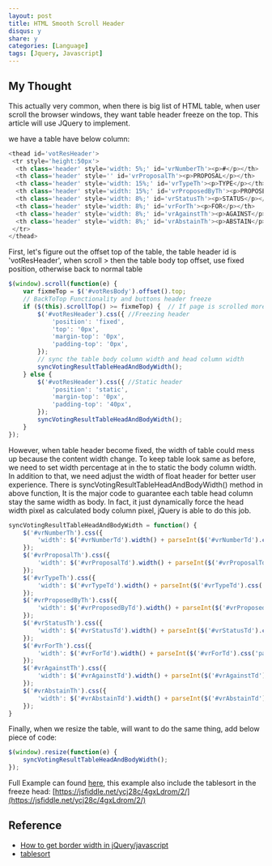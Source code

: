 ```yaml
---
layout: post
title: HTML Smooth Scroll Header
disqus: y
share: y
categories: [Language]
tags: [Jquery, Javascript]
---
```


My Thought
----------

This actually very common, when there is big list of HTML table, when user scroll the browser windows, they want table header freeze on the top. This article will use JQuery to implement.

we have a table have below column:
~~~javascript
<thead id='votResHeader'>
 <tr style='height:50px'>
  <th class='header' style='width: 5%;' id='vrNumberTh'><p>#</p></th>
  <th class='header' style='' id='vrProposalTh'><p>PROPOSAL</p></th>
  <th class='header' style='width: 15%;' id='vrTypeTh'><p>TYPE</p></th>
  <th class='header' style='width: 15%;' id='vrProposedByTh'><p>PROPOSED BY</p></th>
  <th class='header' style='width: 8%;' id='vrStatusTh'><p>STATUS</p></th>
  <th class='header' style='width: 8%;' id='vrForTh'><p>FOR</p></th>
  <th class='header' style='width: 8%;' id='vrAgainstTh'><p>AGAINST</p></th>
  <th class='header' style='width: 8%;' id='vrAbstainTh'><p>ABSTAIN</p></th>
 </tr>
</thead>
~~~

First, let's figure out the offset top of the table, the table header id is 'votResHeader', when scroll > then the table body top offset, use fixed position, otherwise back to normal table
~~~javascript
$(window).scroll(function(e) {
	var fixmeTop = $('#votResBody').offset().top;
	// BackToTop Functionality and buttons header freeze
	if ($(this).scrollTop() >= fixmeTop) {  // If page is scrolled more than fixmeTop
		$('#votResHeader').css({ //Freezing header
			'position': 'fixed',
			'top': '0px',
			'margin-top': '0px',
			'padding-top': '0px',
		});
		// sync the table body column width and head column width
		syncVotingResultTableHeadAndBodyWidth();
	} else {
		$('#votResHeader').css({ //Static header
			'position': 'static',
			'margin-top': '0px',
			'padding-top': '40px',
		});
		syncVotingResultTableHeadAndBodyWidth();
	}
});
~~~

However, when table header become fixed, the width of table could mess up because the content width change. To keep table look same as before, we need to set width percentage at <td> in the <tbody> to static the body column width. In addition to that, we need adjust the width of float header for better user experience. There is syncVotingResultTableHeadAndBodyWidth() method in above function, It is the major code to guarantee each table head column stay the same width as body. In fact, it just dynamically force the head width pixel as calculated body column pixel, jQuery is able to do this job.
~~~javascript
syncVotingResultTableHeadAndBodyWidth = function() {
	$('#vrNumberTh').css({
		'width': $('#vrNumberTd').width() + parseInt($('#vrNumberTd').css('padding-right')) + parseInt($('#vrNumberTd').css('padding-left')) + parseInt($('#vrNumberTd').css('borderLeftWidth')) + parseInt($('#vrProposalTd').css('borderRightWidth')),
	});
	$('#vrProposalTh').css({
		'width': $('#vrProposalTd').width() + parseInt($('#vrProposalTd').css('padding-right')) + parseInt($('#vrProposalTd').css('padding-left')) + parseInt($('#vrProposalTd').css('borderLeftWidth')) + parseInt($('#vrProposalTd').css('borderRightWidth')),
	});
	$('#vrTypeTh').css({
		'width': $('#vrTypeTd').width() + parseInt($('#vrTypeTd').css('padding-right'))+parseInt($('#vrTypeTd').css('padding-left')) + parseInt($('#vrTypeTd').css('borderLeftWidth')) + parseInt($('#vrTypeTd').css('borderRightWidth')),
	});
	$('#vrProposedByTh').css({
		'width': $('#vrProposedByTd').width() + parseInt($('#vrProposedByTd').css('padding-right'))+parseInt($('#vrProposedByTd').css('padding-left')) + parseInt($('#vrProposedByTd').css('borderLeftWidth')) + parseInt($('#vrProposedByTd').css('borderRightWidth')),
	});
	$('#vrStatusTh').css({
		'width': $('#vrStatusTd').width() + parseInt($('#vrStatusTd').css('padding-right'))+parseInt($('#vrStatusTd').css('padding-left')) + parseInt($('#vrStatusTd').css('borderLeftWidth')) + parseInt($('#vrStatusTd').css('borderRightWidth')),
	});
	$('#vrForTh').css({
		'width': $('#vrForTd').width() + parseInt($('#vrForTd').css('padding-right'))+parseInt($('#vrForTd').css('padding-left')) + parseInt($('#vrForTd').css('borderLeftWidth')) + parseInt($('#vrForTd').css('borderRightWidth')),
	});
	$('#vrAgainstTh').css({
		'width': $('#vrAgainstTd').width() + parseInt($('#vrAgainstTd').css('padding-right'))+parseInt($('#vrAgainstTd').css('padding-left')) + parseInt($('#vrAgainstTd').css('borderLeftWidth')) + parseInt($('#vrAgainstTd').css('borderRightWidth')),
	});
	$('#vrAbstainTh').css({
		'width': $('#vrAbstainTd').width() + parseInt($('#vrAbstainTd').css('padding-right'))+parseInt($('#vrAbstainTd').css('padding-left')) + parseInt($('#vrAbstainTd').css('borderLeftWidth')) + parseInt($('#vrAbstainTd').css('borderRightWidth')),
	});			
}
~~~

Finally, when we resize the table, will want to do the same thing, add below piece of code:
~~~javascript
$(window).resize(function(e) {
	syncVotingResultTableHeadAndBodyWidth();
});
~~~

Full Example can found [here](https://jsfiddle.net/ycj28c/4gxLdrom/2/), this example also include the tablesort in the freeze head:
[https://jsfiddle.net/ycj28c/4gxLdrom/2/](https://jsfiddle.net/ycj28c/4gxLdrom/2/)

Reference
----------
* [How to get border width in jQuery/javascript](https://stackoverflow.com/questions/3787502/how-to-get-border-width-in-jquery-javascript)
* [tablesort](https://mottie.github.io/tablesorter/docs/)